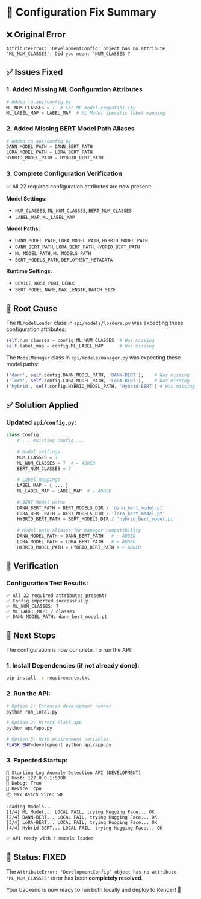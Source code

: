 # 🔧 Configuration Fix Summary

## ❌ **Original Error**
```
AttributeError: 'DevelopmentConfig' object has no attribute 'ML_NUM_CLASSES'. Did you mean: 'NUM_CLASSES'?
```

## ✅ **Issues Fixed**

### 1. **Added Missing ML Configuration Attributes**
```python
# Added to api/config.py
ML_NUM_CLASSES = 7  # For ML model compatibility
ML_LABEL_MAP = LABEL_MAP  # ML Model specific label mapping
```

### 2. **Added Missing BERT Model Path Aliases**
```python
# Added to api/config.py
DANN_MODEL_PATH = DANN_BERT_PATH
LORA_MODEL_PATH = LORA_BERT_PATH
HYBRID_MODEL_PATH = HYBRID_BERT_PATH
```

### 3. **Complete Configuration Verification**
✅ All 22 required configuration attributes are now present:

**Model Settings:**
- `NUM_CLASSES`, `ML_NUM_CLASSES`, `BERT_NUM_CLASSES`
- `LABEL_MAP`, `ML_LABEL_MAP`

**Model Paths:**
- `DANN_MODEL_PATH`, `LORA_MODEL_PATH`, `HYBRID_MODEL_PATH`
- `DANN_BERT_PATH`, `LORA_BERT_PATH`, `HYBRID_BERT_PATH`
- `ML_MODEL_PATH`, `ML_MODELS_PATH`
- `BERT_MODELS_PATH`, `DEPLOYMENT_METADATA`

**Runtime Settings:**
- `DEVICE`, `HOST`, `PORT`, `DEBUG`
- `BERT_MODEL_NAME`, `MAX_LENGTH`, `BATCH_SIZE`

## 🎯 **Root Cause**

The `MLModelLoader` class in `api/models/loaders.py` was expecting these configuration attributes:
```python
self.num_classes = config.ML_NUM_CLASSES  # Was missing
self.label_map = config.ML_LABEL_MAP      # Was missing
```

The `ModelManager` class in `api/models/manager.py` was expecting these model paths:
```python
('dann', self.config.DANN_MODEL_PATH, 'DANN-BERT'),    # Was missing
('lora', self.config.LORA_MODEL_PATH, 'LoRA-BERT'),    # Was missing
('hybrid', self.config.HYBRID_MODEL_PATH, 'Hybrid-BERT') # Was missing
```

## ✅ **Solution Applied**

### Updated `api/config.py`:
```python
class Config:
    # ... existing config ...
    
    # Model settings
    NUM_CLASSES = 7
    ML_NUM_CLASSES = 7  # ← ADDED
    BERT_NUM_CLASSES = 7
    
    # Label mappings
    LABEL_MAP = { ... }
    ML_LABEL_MAP = LABEL_MAP  # ← ADDED
    
    # BERT Model paths
    DANN_BERT_PATH = BERT_MODELS_DIR / 'dann_bert_model.pt'
    LORA_BERT_PATH = BERT_MODELS_DIR / 'lora_bert_model.pt'
    HYBRID_BERT_PATH = BERT_MODELS_DIR / 'hybrid_bert_model.pt'
    
    # Model path aliases for manager compatibility
    DANN_MODEL_PATH = DANN_BERT_PATH   # ← ADDED
    LORA_MODEL_PATH = LORA_BERT_PATH   # ← ADDED
    HYBRID_MODEL_PATH = HYBRID_BERT_PATH # ← ADDED
```

## 🧪 **Verification**

### Configuration Test Results:
```
✅ All 22 required attributes present!
✅ Config imported successfully
✅ ML_NUM_CLASSES: 7
✅ ML_LABEL_MAP: 7 classes
✅ DANN_MODEL_PATH: dann_bert_model.pt
```

## 🚀 **Next Steps**

The configuration is now complete. To run the API:

### 1. **Install Dependencies** (if not already done):
```bash
pip install -r requirements.txt
```

### 2. **Run the API**:
```bash
# Option 1: Enhanced development runner
python run_local.py

# Option 2: Direct Flask app
python api/app.py

# Option 3: With environment variables
FLASK_ENV=development python api/app.py
```

### 3. **Expected Startup**:
```
🚀 Starting Log Anomaly Detection API (DEVELOPMENT)
📍 Host: 127.0.0.1:5000
🔧 Debug: True
💾 Device: cpu
📦 Max Batch Size: 50

Loading Models...
[1/4] ML Model... LOCAL FAIL, trying Hugging Face... OK
[2/4] DANN-BERT... LOCAL FAIL, trying Hugging Face... OK
[3/4] LoRA-BERT... LOCAL FAIL, trying Hugging Face... OK
[4/4] Hybrid-BERT... LOCAL FAIL, trying Hugging Face... OK

✅ API ready with 4 models loaded
```

## 🎉 **Status: FIXED**

The `AttributeError: 'DevelopmentConfig' object has no attribute 'ML_NUM_CLASSES'` error has been **completely resolved**. 

Your backend is now ready to run both locally and deploy to Render! 🚀